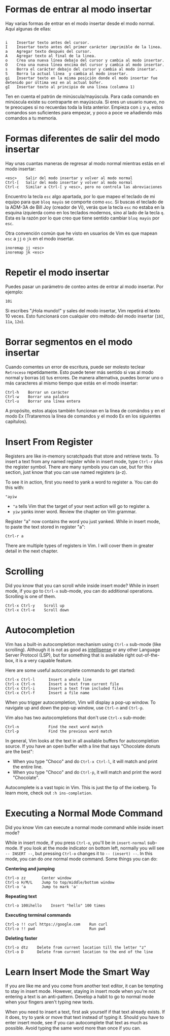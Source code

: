 # Formas de entrar al modo insertar

Hay varias formas de entrar en el modo insertar desde el modo normal. Aquí algunas de ellas:
```

i    Insertar texto antes del cursor.
I    Insertar texto antes del primer carácter imprimible de la linea.
a    Agregar texto después del cursor.
A    Agregar texto al final de la linea.
o    Crea una nueva línea debajo del cursor y cambia al modo insertar.
O    Crea una nueva línea encima del cursor y cambia al modo insertar.
s    Borra el carácter debajo del cursor y cambia al modo insertar.
S    Borra la actual línea  y cambia al modo insertar.
gi   Insertar texto en la misma posición donde el modo insertar fue detenido por última vez en al actual búfer.
gI   Insertar texto al principio de una línea (columna 1)
```

Ten en cuenta el patrón de minúscula/mayúscula. Para cada comando en minúscula existe su contraparte en mayúscula. Si eres un usuario nuevo, no te preocupes si no recuerdas toda la lista anterior. Empieza con `i` y `a`, estos comandos son suficientes para empezar, y poco a poce ve añadiendo más comandos a tu memoria.

# Formas diferentes de salir del modo insertar

Hay unas cuantas maneras de regresar al modo normal mientras estás en el modo insertar:
```
<esc>    Salir del modo insertar y volver al modo normal
Ctrl-[   Salir del modo insertar y volver al modo normal
Ctrl-c   Similar a Ctrl-[ y <esc>, pero no controla las abreviaciones

```

Encuentro la tecla `esc` algo apartada, por lo que mapeo el teclado de mi equipo para que `bloq mayús` se comporte como `esc`. Si buscas el teclado de la ADM-3A de Bill Joy (creador de Vi), verás que la tecla `esc` no estaba en la esquina izquierda como en los teclados modernos, sino al lado de la tecla `q`. Esta es la razón por lo que creo que tiene sentido cambiar `bloq mayús` por `esc`.

Otra convención común que he visto en usuarios de Vim es que mapean `esc` a `jj` o `jk` en el modo insertar.

```
inoremap jj <esc>
inoremap jk <esc>
```

# Repetir el modo insertar

Puedes pasar un parámetro de conteo antes de entrar al modo insertar. Por ejemplo:
```
10i
```

Si escribes "¡Hola mundo!" y sales del modo insertar, Vim repetirá el texto 10 veces. Esto funcionará con cualquier otro método del modo insertar (`10I`, `11a`, `12o`).

# Borrar segmentos en el modo insertar

Cuando comentes un error de escritura, puede ser molesto teclear `Retroceso` repetidamente. Esto puede tener más sentido si vas al modo normal y borras (`d`) tus errores. De manera alternativa, puedes borrar uno o más caracteres al mismo tiempo que estás en el modo insertar:

```
Ctrl-h    Borrar un carácter
Ctrl-w    Borrar una palabra
Ctrl-u    Borrar una línea entera

```

A propósito, estos atajos también funcionan en la línea de comándos y en el modo Ex (Trataremos la línea de comandos y el modo Ex en los siguientes capítulos).

# Insert From Register

Registers are like in-memory scratchpads that store and retrieve texts. To insert a text from any named register while in insert mode, type `Ctrl-r` plus the register symbol. There are many symbols you can use, but for this section, just know that you can use named registers (a-z).

To see it in action, first you need to yank a word to register a. You can do this with:
```
"ayiw
```
- `"a` tells Vim that the target of your next action will go to register a.
- `yiw` yanks inner word. Review the chapter on Vim grammar.

Register "a" now contains the word you just yanked. While in insert mode, to paste the text stored in register "a":

```
Ctrl-r a
```

There are multiple types of registers in Vim. I will cover them in greater detail in the next chapter.

# Scrolling

Did you know that you can scroll while inside insert mode? While in insert mode, if you go to `Ctrl-x` sub-mode, you can do additional operations. Scrolling is one of them.

```
Ctrl-x Ctrl-y    Scroll up
Ctrl-x Ctrl-e    Scroll down
```

# Autocompletion

Vim has a built-in autocompletion mechanism using `Ctrl-x` sub-mode (like scrolling). Although it is not as good as [intellisense](https://code.visualstudio.com/docs/editor/intellisense) or any other Language Server Protocol (LSP), but for something that is available right out-of-the-box, it is a very capable feature.

Here are some useful autocomplete commands to get started:
```
Ctrl-x Ctrl-l	   Insert a whole line
Ctrl-x Ctrl-n	   Insert a text from current file
Ctrl-x Ctrl-i	   Insert a text from included files
Ctrl-x Ctrl-f	   Insert a file name
```

When you trigger autocompletion, Vim will display a pop-up window. To navigate up and down the pop-up window, use `Ctrl-n` and `Ctrl-p`.

Vim also has two autocompletions that don't use `Ctrl-x` sub-mode:

```
Ctrl-n             Find the next word match
Ctrl-p             Find the previous word match
```

In general, Vim looks at the text in all available buffers for autocompletion source. If you have an open buffer with a line that says "Chocolate donuts are the best":
- When you type "Choco" and do `Ctrl-x Ctrl-l`, it will match and print the entire line.
- When you type "Choco" and do `Ctrl-p`, it will match and print the word "Chocolate".

Autocomplete is a vast topic in Vim. This is just the tip of the iceberg. To learn more, check out `:h ins-completion`.

# Executing a Normal Mode Command

Did you know Vim can execute a normal mode command while inside insert mode?

While in insert mode, if you press `Ctrl-o`, you'll be in `insert-normal` sub-mode. If you look at the mode indicator on bottom left, normally you will see `-- INSERT --`, but pressing `Ctrl-o`  changes it to `-- (insert) --`. In this mode, you can do *one* normal mode command. Some things you can do:

**Centering and jumping**
```
Ctrl-o zz       Center window
Ctrl-o H/M/L    Jump to top/middle/bottom window
Ctrl-o 'a       Jump to mark 'a'
```

**Repeating text**
```
Ctrl-o 100ihello    Insert "hello" 100 times
```

**Executing terminal commands**
```
Ctrl-o !! curl https://google.com    Run curl
Ctrl-o !! pwd                        Run pwd
```

**Deleting faster**
```
Ctrl-o dtz    Delete from current location till the letter "z"
Ctrl-o D      Delete from current location to the end of the line
```

# Learn Insert Mode the Smart Way

If you are like me and you come from another text editor, it can be tempting to stay in insert mode. However, staying in insert mode when you're not entering a text is an anti-pattern. Develop a habit to go to normal mode when your fingers aren't typing new texts.

When you need to insert a text, first ask yourself if that text already exists. If it does, try to yank or move that text instead of typing it. Should you have to enter insert mode, see if you can autocomplete that text as much as possible. Avoid typing the same word more than once if you can.
